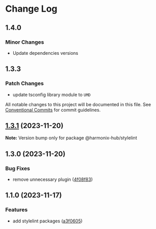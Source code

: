 # Change Log

## 1.4.0

### Minor Changes

- Update dependencies versions

## 1.3.3

### Patch Changes

- update tsconfig library module to `UMD`

All notable changes to this project will be documented in this file. See
[Conventional Commits](https://conventionalcommits.org) for commit guidelines.

## [1.3.1](https://github.com/mauroreisvieira/harmonix-hub/compare/@harmonix-hub/stylelint@1.3.0...@harmonix-hub/stylelint@1.3.1) (2023-11-20)

**Note:** Version bump only for package @harmonix-hub/stylelint

## 1.3.0 (2023-11-20)

### Bug Fixes

- remove unnecessary plugin
  ([4f08f83](https://github.com/mauroreisvieira/harmonix-hub/commit/4f08f836db00c5182619ab3c2b1c96870eb2f6af))

## 1.1.0 (2023-11-17)

### Features

- add stylelint packages
  ([a3f0605](https://github.com/mauroreisvieira/harmonix-hub/commit/a3f06054e96476a46eaea6b60951e9d29b2a5b7c))
